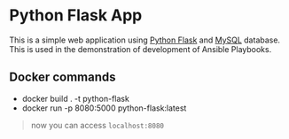 # Python Flask App

This is a simple web application using [Python Flask](http://flask.pocoo.org/) and [MySQL](https://www.mysql.com/) database.
This is used in the demonstration of development of Ansible Playbooks.

## Docker commands
- docker build . -t python-flask
- docker run -p 8080:5000 python-flask:latest
> now you can access `localhost:8080`